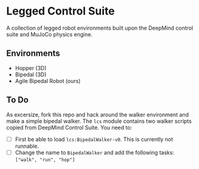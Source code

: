 # Legged Control Suite

A collection of legged robot environments built upon the DeepMind control
suite and MuJoCo physics engine.

## Environments

- Hopper (3D)
- Bipedal (3D)
- Agile Bipedal Robot (ours)

## To Do

As excersize, fork this repo and hack around the walker environment and 
  make a simple bipedal walker. The `lcs` module contains two walker 
  scripts copied from DeepMind Control Suite. You need to:

- [ ] First be able to load `lcs:BipedalWalker-v0`. This is currently not 
      runnable.
- [ ] Change the name to `BipedalWalker` and add the following tasks: `["walk",
      "run", "hop"]`